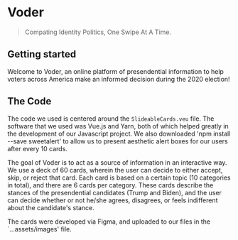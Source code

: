 # Voder
> Compating Identity Politics, One Swipe At A Time.

## Getting started
Welcome to Voder, an online platform of presendential information to help voters across America make an informed decision during the 2020 election!

## The Code
The code we used is centered around the `SlideableCards.veu` file. The software that we used was Vue.js and Yarn, both of which helped greatly in the development of our Javascript project. We also downloaded 'npm install --save sweetalert' to allow us to present aesthetic alert boxes for our users after every 10 cards.

The goal of Voder is to act as a source of information in an interactive way. We use a deck of 60 cards, wherein the user can decide to either accept, skip, or reject that card. Each card is based on a certain topic (10 categories in total), and there are 6 cards per category. These cards describe the stances of the presendential candidates (Trump and Biden), and the user can decide whether or not he/she agrees, disagrees, or feels indifferent about the candidate's stance.

The cards were developed via Figma, and uploaded to our files in the `...assets/images' file. 

